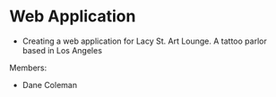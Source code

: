 # Web Application
- Creating a web application for Lacy St. Art Lounge. A tattoo parlor based in Los Angeles


Members:
- Dane Coleman
